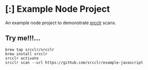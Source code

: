 # [:] Example Node Project

An example node project to demonstrate [srcclr](https://www.srcclr.com) scans.

## Try me!!!...

```
brew tap srcclr/srcclr
brew install srcclr
srcclr activate
srcclr scan --url https://github.com/srcclr/example-javascript
```
